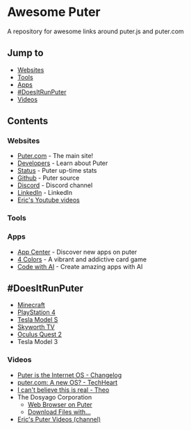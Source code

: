 # Awesome Puter
A repository for awesome links around puter.js and puter.com

## Jump to
* [Websites](#websites)
* [Tools](#tools)
* [Apps](#apps)
* [#DoesItRunPuter](#doesitrunputer)
* [Videos](#videos)

## Contents

### Websites

* [Puter.com](https://puter.com/) - The main site!
* [Developers](https://docs.puter.com/) - Learn about Puter
* [Status](https://status.puter.com/) - Puter up-time stats
* [Github](https://github.com/HeyPuter/) - Puter source
* [Discord](https://discord.gg/PQcx7Teh8u) - Discord channel
* [LinkedIn](https://www.linkedin.com/company/puter/) - LinkedIn
* [Eric's Youtube videos](https://www.youtube.com/@EricsPuterVideos)
### Tools

### Apps

* [App Center](https://puter.com/app/app-center) - Discover new apps on puter
* [4 Colors](https://puter.com/app/4-colors) - A vibrant and addictive card game
* [Code with AI](https://puter.com/app/code-with-ai) - Create amazing apps with AI


## #DoesItRunPuter

- [Minecraft](https://twitter.com/HeyPuter/status/1771957571496092036)
- [PlayStation 4](https://twitter.com/HeyPuter/status/1767978053014270059)
- [Tesla Model S](https://twitter.com/HeyPuter/status/1767971178864587057)
- [Skyworth TV](https://twitter.com/ericalexdube/status/1767983049277411564)
- [Oculus Quest 2](https://twitter.com/HeyPuter/status/1768664081756754012)
- Tesla Model 3

### Videos

- [Puter is the Internet OS - Changelog](https://www.youtube.com/watch?v=frwWs56imGU)
- [puter.com: A new OS? - TechHeart](https://www.youtube.com/watch?v=E_jQ9qCaLqg)
- [I can't believe this is real - Theo](https://www.youtube.com/watch?v=jYV1VDhw7E8)
- The Dosyago Corporation
  - [Web Browser on Puter](https://www.youtube.com/watch?v=gP-zn8sao_M)
  - [Download Files with...](https://www.youtube.com/watch?v=jWVHgLXM7QE)
- [Eric's Puter Videos (channel)](https://www.youtube.com/@EricsPuterVideos)

